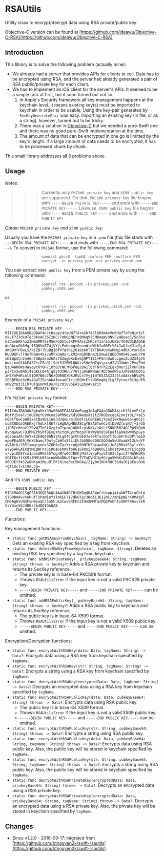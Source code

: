 RSAUtils
========

Utility class to encrypt/decrypt data using RSA private/public key.

Objective-C version can be found at [https://github.com/ideawu/Objective-C-RSA](https://github.com/ideawu/Objective-C-RSA)


Introduction
------------

This library is to solve the following problem (actually mine):

- We already had a server that provides APIs for clients to call. Data has to be encrypted using RSA, and the server had already generated a pair of RSA public/private key for each client.
- We had to implement an iOS client for the server's APIs. It seemed to be a simple task at first, but it soon turned out not so:
  1. In Apple's Security framework all key management happens at the keychain level. It means existing key(s) must be imported to keychain in order to be usable. Using the key-pair generated by `SecKeyGeneratePair` was easy. Importing an existing key (in file, or as a string), however, turned out to be tricky.
  2. There was a solution in [Objective-C](https://github.com/ideawu/Objective-C-RSA) but we needed a pure-Swift one and there was no good pure-Swift implementation at the time.
  3. The amount of data that can be encrypted in one go is limitted by the key's length. If a large amount of data needs to be encrypted, it has to be processed chunk by chunk.

This small library addresses all 3 problems above.


Usage
-----

*Notes:*

>>> Currently only `PKCS#8 private key` and `X509 public key` are supported.
>>> On disk, `PKCS#8 private key` file begins with `-----BEGIN PRIVATE KEY-----` and ends with `-----END PRIVATE KEY-----`.
>>> Likewise, `X509 public key` file begins with `-----BEGIN PUBLIC KEY-----` and ends with `-----END PUBLIC KEY-----`.

*Obtain `PKCS#8 private key` and `X509 public key`:*

Usually you have the `PKCS#1 private key` in a `.pem` file (this file starts with `-----BEGIN RSA PRIVATE KEY-----` and ends with `-----END RSA PRIVATE KEY-----`). To convert to `PKCS#8` format, use the following command:

>>> `openssl pkcs8 -topk8 -inform PEM -outform PEM -nocrypt -in privkey.pem -out privkey.pkcs8.pem`

You can extract `X509 public key` from a PEM private key by using the following command:

>>> `openssl rsa -pubout -in privkey.pem -out pubkey.x509.pem`

or

>>> `openssl rsa -pubout -in privkey.pkcs8.pem -out pubkey.x509.pem`

Example of a `PKCS#1 private key`:

```
-----BEGIN RSA PRIVATE KEY-----
MIICXQIBAAKBgQDAF4nCtUoppj4taUW7T4+aGhf45lGR8mAvVnKHufTzPaNinYzl
mkLF7I7dk0Tgc3KoACJ6I2NC//mhEpNErX0MAqVlCMbAgWvUNSFvHByaqC/5o5hu
k3CwvERFho2IHmSMMTasMG6PoOhto3KPF9AxszkRCsY3xnS5JURE/4h4DQIDAQAB
AoGAcwOk8Hgr15Q6VmZZ4jVY/iPxho4g+QnunWldWfb1u06ErV84JaGfqXJieDjd
XKbDV+P8wLS/kjZB+TduBgj6fVTqTdL26sBsAhTiYTBK4UoXwRMg14dbXJrsnH5n
KUU9GFslFQefRaWn4mjvaMFkUqRsrLkM2nmgBXDnmJLdmwECQQDd40S4EuwoLFYW
xDiWpdCn2nA6n7SBp2xa26Az7bZog6KcDxGgNPY1Z1+PGnnOw6Lcgmx2LOZS4g4S
WwzjnuQ1AkEA3Z+cFFaGll9di5J2BWlQNKzv5UeSMZqvspxsd2VDJXmWs2PvqEHd
BzU4WW8WsHWyoycOY0R710t8JcWCrMGPeQJBAIl6rTNYFhZ2EgkdHurIZlX6FBte
pJrIv2w0NDi4ipKLLQ+Ajq0y43IHUL/76Yjg0mHKNaWrADJOeeWJoJzP8BkCQQCo
zHSYmP6RcblSIQ97N6c7N6zQOR8EYQkJRVLn7VyjImTB5ZAX23J5lvOASrhBVqPk
2E6BFRwt8vRv4GuTISohAkAImxaeC1+jiRGN+EtsNDSmgNjILg5Tyteor6t3guTR
uMv2Y8tJiCh7UTguUnWiDo/RLrDjuvoE4lLpbyAvariY
-----END RSA PRIVATE KEY-----
```

It's `PKCS#8 private key` format:

```
-----BEGIN PRIVATE KEY-----
MIICdwIBADANBgkqhkiG9w0BAQEFAASCAmEwggJdAgEAAoGBAMAXicK1SimmPi1p
RbtPj5oaF/jmUZHyYC9Wcoe59PM9o2KdjOWaQsXsjt2TROBzcqgAInojY0L/+aES
k0StfQwCpWUIxsCBa9Q1IW8cHJqoL/mjmG6TcLC8REWGjYgeZIwxNqwwbo+g6G2j
co8X0DGzOREKxjfGdLklRET/iHgNAgMBAAECgYBzA6TweCvXlDpWZlniNVj+I/GG
jiD5Ce6daV1Z9vW7ToStXzgloZ+pcmJ4ON1cpsNX4/zAtL+SNkH5N24GCPp9VOpN
0vbqwGwCFOJhMErhShfBEyDXh1tcmuycfmcpRT0YWyUVB59FpafiaO9owWRSpGys
uQzaeaAFcOeYkt2bAQJBAN3jRLgS7CgsVhbEOJal0KfacDqftIGnbFrboDPttmiD
opwPEaA09jVnX48aec7DotyCbHYs5lLiDhJbDOOe5DUCQQDdn5wUVoaWX12LknYF
aVA0rO/lR5Ixmq+ynGx3ZUMleZazY++oQd0HNThZbxawdbKjJw5jRHvXS3wlxYKs
wY95AkEAiXqtM1gWFnYSCR0e6shmVfoUG16kmsi/bDQ0OLiKkostD4COrTLjcgdQ
v/vpiODSYco1pasAMk555YmgnM/wGQJBAKjMdJiY/pFxuVIhD3s3pzs3rNA5HwRh
CQlFUuftXKMiZMHlkBfbcnmW84BKuEFWo+TYToEVHC3y9G/ga5MhKiECQAibFp4L
X6OJEY34S2w0NKaA2MguDlPK16ivq3eC5NG4y/Zjy0mIKHtROC5SdaIOj9EusOO6
+gTiUulvIC9quJg=
-----END PRIVATE KEY-----
```

And it's `X509 public key`:

```
-----BEGIN PUBLIC KEY-----
MIGfMA0GCSqGSIb3DQEBAQUAA4GNADCBiQKBgQDAF4nCtUoppj4taUW7T4+aGhf4
5lGR8mAvVnKHufTzPaNinYzlmkLF7I7dk0Tgc3KoACJ6I2NC//mhEpNErX0MAqVl
CMbAgWvUNSFvHByaqC/5o5huk3CwvERFho2IHmSMMTasMG6PoOhto3KPF9AxszkR
CsY3xnS5JURE/4h4DQIDAQAB
-----END PUBLIC KEY-----
```

*Functions:*

Key management functions:

- `static func getRSAKeyFromKeychain(_ tagName: String) -> SecKey?`: Gets an existing RSA key specified by a tag from keychain.
- `static func deleteRSAKeyFromKeychain(_ tagName: String)`: Deletes an existing RSA key specified by a tag from keychain.
- `static func addRSAPrivateKey(_ privkeyBase64: String, tagName: String) throws -> SecKey?`: Adds a RSA private key to keychain and returns its SecKey reference.
  - The private key is in base-64 PKCS#8 format.
  - Throws `RSAUtilsError` if the input key is not a valid PKCS#8 private key.
  - `-----BEGIN PRIVATE KEY-----` and `-----END PRIVATE KEY-----` can be omitted.
- `static func addRSAPublicKey(_ pubkeyBase64: String, tagName: String) throws -> SecKey?`: Adds a RSA public key to keychain and returns its SecKey reference.
  - The public key is in base-64 X509 format.
  - Throws `RSAUtilsError` if the input key is not a valid X509 public key.
  - `-----BEGIN PUBLIC KEY-----` and `-----END PUBLIC KEY-----` can be omitted.

Encryption/Decryption functions:

- `static func encryptWithRSAKey(data: Data, tagName: String) -> Data?`: Encrypts data using a RSA key from keychain specified by `tagName`.
- `static func encryptWithRSAKey(str: String, tagName: String) -> Data?`: Encrypts a string using a RSA key from keychain specified by `tagName`.
- `static func decryptWithRSAKey(encryptedData: Data, tagName: String) -> Data?`: Decrypts an encrypted data using a RSA key from keychain specified by `tagName`.
- `static func encryptWithRSAPublicKey(data: Data, pubkeyBase64: String) throws -> Data?`: Encrypts data using RSA public key.
  - The public key is in base-64 X509 format.
  - Throws `RSAUtilsError` if the input key is not a valid X509 public key.
  - `-----BEGIN PUBLIC KEY-----` and `-----END PUBLIC KEY-----` can be omitted.
- `static func encryptWithRSAPublicKey(str: String, pubkeyBase64: String) throws -> Data?`: Encrypts a string using RSA public key.
- `static func encryptWithRSAPublicKey(data: Data, pubkeyBase64: String, tagName: String) throws -> Data?`: Encrypts data using RSA public key. Also, the public key will be stored in keychain specified by `tagName`.
- `static func encryptWithRSAPublicKey(str: String, pubkeyBase64: String, tagName: String) throws -> Data?`: Encrypts a string using RSA public key. Also, the public key will be stored in keychain specified by `tagName`.
- `static func decryptWithRSAPrivateKey(encryptedData: Data, privkeyBase64: String) throws -> Data?`: Decrypts an encrypted data using a RSA private key.
- `static func decryptWithRSAPrivateKey(encryptedData: Data, privkeyBase64: String, tagName: String) throws -> Data?`: Decrypts an encrypted data using a RSA private key. Also, the private key will be stored in keychain specified by `tagName`.


Changes
-------

- Since v1.2.0 - 2016-09-17: migrated from [https://github.com/btnguyen2k/swift-rsautils](https://github.com/btnguyen2k/swift-rsautils).
